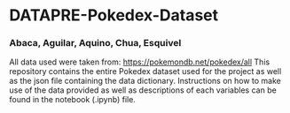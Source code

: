 # DATAPRE-Pokedex-Dataset
### Abaca, Aguilar, Aquino, Chua, Esquivel
All data used were taken from: https://pokemondb.net/pokedex/all
This repository contains the entire Pokedex dataset used for the project as well as the json file containing the data dictionary. Instructions on how to make use of the data provided as well as descriptions of each variables can be found in the notebook (.ipynb) file. 
